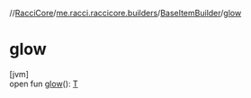 //[RacciCore](../../../index.md)/[me.racci.raccicore.builders](../index.md)/[BaseItemBuilder](index.md)/[glow](glow.md)

# glow

[jvm]\
open fun [glow](glow.md)(): [T](index.md)

